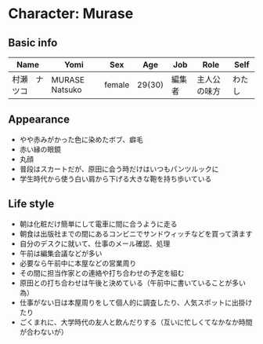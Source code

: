 # Character: Murase

## Basic info

| Name | Yomi | Sex | Age | Job | Role | Self |
| --- | --- | --- | --- | --- | --- | --- |
| 村瀬　ナツコ | MURASE Natsuko | female | 29(30) | 編集者 | 主人公の味方 | わたし |

## Appearance

- やや赤みがかった色に染めたボブ、癖毛
- 赤い縁の眼鏡
- 丸顔
- 普段はスカートだが、原田に会う時だけはいつもパンツルックに
- 学生時代から使う白い肩から下げる大きな鞄を持ち歩いている

## Life style

- 朝は化粧だけ簡単にして電車に間に合うように走る
- 朝食は出版社までの間にあるコンビニでサンドウィッチなどを買って済ます
- 自分のデスクに就いて、仕事のメール確認、処理
- 午前は編集会議などが多い
- 必要なら午前中に本屋などの営業周り
- その間に担当作家との連絡や打ち合わせの予定を組む
- 原田との打ち合わせは午後と決めている（午前中に書いていることが多い為）
- 仕事がない日は本屋周りをして個人的に調査したり、人気スポットに出掛けたり
- ごくまれに、大学時代の友人と飲んだりする（互いに忙しくてなかなか時間が合わないが）

